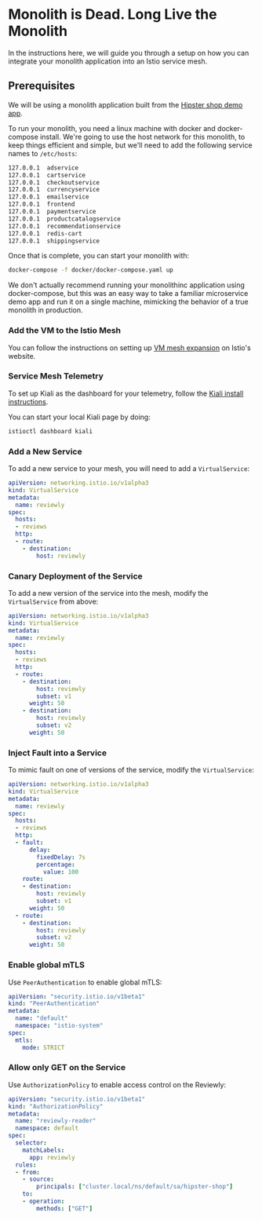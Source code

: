 # Monolith is Dead. Long Live the Monolith

In the instructions here,  we will guide you through a setup on how you can integrate your monolith application into an Istio service mesh.

## Prerequisites

We will be using a monolith application built from the [Hipster shop demo app](https://github.com/GoogleCloudPlatform/microservices-demo).

To run your monolith, you need a linux machine with docker and docker-compose install.  We're going to use the host network for this monolith, to keep things efficient and simple, but we'll need to add the following service names to `/etc/hosts`:

```bash
127.0.0.1  adservice
127.0.0.1  cartservice
127.0.0.1  checkoutservice
127.0.0.1  currencyservice
127.0.0.1  emailservice
127.0.0.1  frontend
127.0.0.1  paymentservice
127.0.0.1  productcatalogservice
127.0.0.1  recommendationservice
127.0.0.1  redis-cart
127.0.0.1  shippingservice
```

Once that is complete, you can start your monolith with:

```bash
docker-compose -f docker/docker-compose.yaml up
```

We don't actually recommend running your monolithinc application using docker-compose, but this was an easy way to take a familiar microservice demo app and run it on a single machine, mimicking the behavior of a true monolith in production.

### Add the VM to the Istio Mesh

You can follow the instructions on setting up [VM mesh expansion](https://istio.io/latest/docs/examples/virtual-machines/single-network/) on Istio's website.

### Service Mesh Telemetry

To set up Kiali as the dashboard for your telemetry, follow the [Kiali install instructions](https://istio.io/latest/docs/tasks/observability/kiali/).

You can start your local Kiali page by doing:

```bash
istioctl dashboard kiali
```

### Add a New Service

To add a new service to your mesh, you will need to add a `VirtualService`:

```yaml
apiVersion: networking.istio.io/v1alpha3
kind: VirtualService
metadata:
  name: reviewly
spec:
  hosts:
  - reviews
  http:
  - route:
    - destination:
        host: reviewly
```

### Canary Deployment of the Service

To add a new version of the service into the mesh, modify the `VirtualService` from above:

```yaml
apiVersion: networking.istio.io/v1alpha3
kind: VirtualService
metadata:
  name: reviewly
spec:
  hosts:
  - reviews
  http:
  - route:
    - destination:
        host: reviewly
        subset: v1
      weight: 50
    - destination:
        host: reviewly
        subset: v2
      weight: 50
```

### Inject Fault into a Service

To mimic fault on one of versions of the service, modify the `VirtualService`:

```yaml
apiVersion: networking.istio.io/v1alpha3
kind: VirtualService
metadata:
  name: reviewly
spec:
  hosts:
  - reviews
  http:
  - fault:
      delay:
        fixedDelay: 7s
        percentage:
          value: 100
    route:
    - destination:
        host: reviewly
        subset: v1
      weight: 50
  - route:
    - destination:
        host: reviewly
        subset: v2
      weight: 50
```

### Enable global mTLS

Use `PeerAuthentication` to enable global mTLS:

```yaml
apiVersion: "security.istio.io/v1beta1"
kind: "PeerAuthentication"
metadata:
  name: "default"
  namespace: "istio-system"
spec:
  mtls:
    mode: STRICT
```

### Allow only GET on the Service

Use `AuthorizationPolicy` to enable access control on the Reviewly:

```yaml
apiVersion: "security.istio.io/v1beta1"
kind: "AuthorizationPolicy"
metadata:
  name: "reviewly-reader"
  namespace: default
spec:
  selector:
    matchLabels:
      app: reviewly
  rules:
  - from:
    - source:
        principals: ["cluster.local/ns/default/sa/hipster-shop"]
    to:
    - operation:
        methods: ["GET"]
```